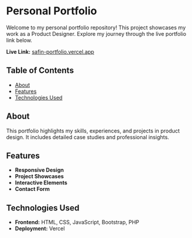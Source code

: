 # Personal Portfolio

Welcome to my personal portfolio repository! This project showcases my work as a Product Designer. Explore my journey through the live portfolio link below.

**Live Link:** [safin-portfolio.vercel.app](https://safin-portfolio.vercel.app/)

## Table of Contents

- [About](#about)
- [Features](#features)
- [Technologies Used](#technologies-used)

## About

This portfolio highlights my skills, experiences, and projects in product design. It includes detailed case studies and professional insights.

## Features

- **Responsive Design**
- **Project Showcases**
- **Interactive Elements**
- **Contact Form**

## Technologies Used

- **Frontend:** HTML, CSS, JavaScript, Bootstrap, PHP
- **Deployment:** Vercel
